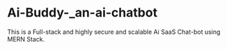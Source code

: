 # Ai-Buddy-_an-ai-chatbot
This is a Full-stack and highly secure and scalable Ai SaaS Chat-bot using MERN Stack.
